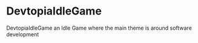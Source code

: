 # DevtopiaIdleGame
DevtopiaIdleGame an Idle Game where the main theme is around software development
